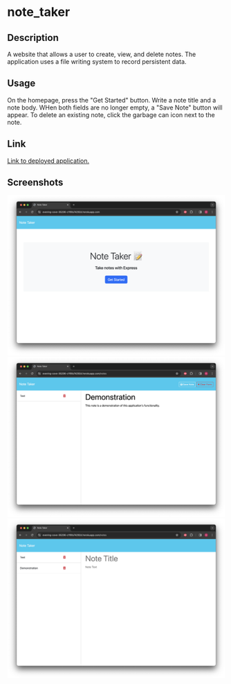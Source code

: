 # note_taker

## Description
A website that allows a user to create, view, and delete notes.  The application uses a file writing system to record persistent data.

## Usage
On the homepage, press the "Get Started" button.  Write a note title and a note body.  WHen both fields are no longer empty, a "Save Note" button will appear.  To delete an existing note, click the garbage can icon next to the note.

## Link
[Link to deployed application.](https://evening-cove-35206-c1f6fa74292d.herokuapp.com/)

## Screenshots
![Homepage](./assets/images/note-taker_screenshot1.png)
![New Note](./assets/images/note-taker_screenshot2.png)
![Saved Note](./assets/images/note-taker_screenshot3.png)